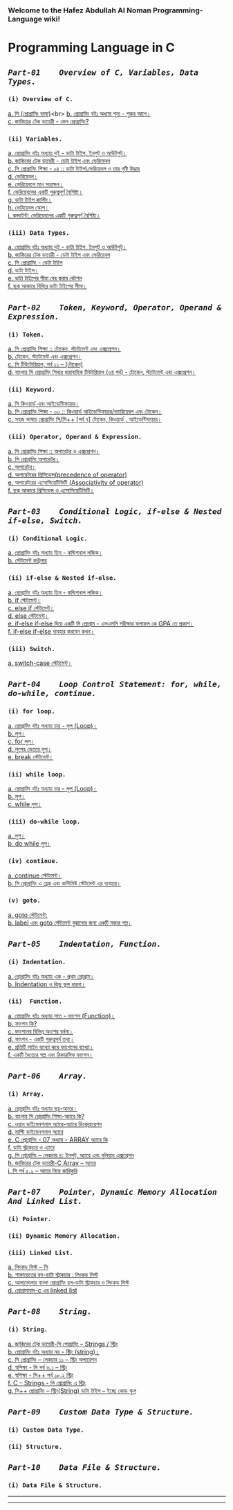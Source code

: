 ### Welcome to the Hafez Abdullah Al Noman Programming-Language wiki!

# Programming Language in C


## _`Part-01	Overview of C, Variables, Data Types.`_
### `(i) Overview of C.`
[a.  সি (প্রোগ্রামিং ভাষা)](https://bn.wikipedia.org/wiki/%E0%A6%B8%E0%A6%BF_(%E0%A6%AA%E0%A7%8D%E0%A6%B0%E0%A7%8B%E0%A6%97%E0%A7%8D%E0%A6%B0%E0%A6%BE%E0%A6%AE%E0%A6%BF%E0%A6%82_%E0%A6%AD%E0%A6%BE%E0%A6%B7%E0%A6%BE))<br>
[b.  প্রোগ্রামিং বইঃ অধ্যায় শূন্য - শুরুর আগে।](http://cpbook.subeen.com/2011/08/blog-post_06.html)<br> 
[c.  জাকিরের টেক ডায়েরী - কেন প্রোগ্রামিং?](http://jakir.me/why-programming)<br>

### `(ii) Variables.`
[a.  প্রোগ্রামিং বইঃ অধ্যায় দুই - ডাটা টাইপ, ইনপুট ও আউটপুট।](http://cpbook.subeen.com/2011/08/data-type-input-output.html)<br>
[b.  জাকিরের টেক ডায়েরী - ডেটা টাইপ এবং ভেরিয়েবল](http://jakir.me/c-data-type)<br>
[c.  সি প্রোগ্রামিং শিক্ষা - ০৪ :: ডাটা টাইপ\ভেরিয়েবল ও তার গুষ্টি উদ্ধার](http://wercoder.blogspot.com/2016/04/blog-post_88.html)<br>
[d.  ভেরিয়েবল।](http://www.codingpractise.com/%E0%A6%AD%E0%A7%87%E0%A6%B0%E0%A6%BF%E0%A7%9F%E0%A7%87%E0%A6%AC%E0%A6%B2/)<br>
[e.  ভেরিয়েবলে মান সংরক্ষন।](http://www.codingpractise.com/%E0%A6%AD%E0%A7%87%E0%A6%B0%E0%A6%BF%E0%A7%9F%E0%A7%87%E0%A6%AC%E0%A6%B2%E0%A7%87-%E0%A6%AE%E0%A6%BE%E0%A6%A8-%E0%A6%B8%E0%A6%82%E0%A6%B0%E0%A6%95%E0%A7%8D%E0%A6%B7%E0%A6%A8/)<br>
[f.  ভেরিয়েবলের  একটি গুরুত্বপূর্ণ বৈশিষ্ট্য।](http://www.codingpractise.com/%E0%A6%AD%E0%A7%87%E0%A6%B0%E0%A6%BF%E0%A7%9F%E0%A7%87%E0%A6%AC%E0%A6%B2%E0%A7%87%E0%A6%B0-%E0%A6%8F%E0%A6%95%E0%A6%9F%E0%A6%BF-%E0%A6%97%E0%A7%81%E0%A6%B0%E0%A7%81%E0%A6%A4%E0%A7%8D%E0%A6%AC/)<br>
[g.  ডাটা টাইপ কাস্টিং।](http://www.codingpractise.com/%E0%A6%A1%E0%A6%BE%E0%A6%9F%E0%A6%BE-%E0%A6%9F%E0%A6%BE%E0%A6%87%E0%A6%AA-%E0%A6%95%E0%A6%BE%E0%A6%B8%E0%A7%8D%E0%A6%9F%E0%A6%BF%E0%A6%82/)<br>
[h.  ভেরিয়েবল স্কোপ।](http://www.codingpractise.com/%E0%A6%AD%E0%A7%87%E0%A6%B0%E0%A6%BF%E0%A7%9F%E0%A7%87%E0%A6%AC%E0%A6%B2-%E0%A6%B8%E0%A7%8D%E0%A6%95%E0%A7%8B%E0%A6%AA/)<br>
[i.  কন্সটেন্ট: ভেরিয়েবলের একটি গুরুত্বপূর্ণ বৈশিষ্ট্য।](http://www.codingpractise.com/%E0%A6%95%E0%A6%A8%E0%A6%B8%E0%A7%8D%E0%A6%9F%E0%A7%87%E0%A6%A8%E0%A7%8D%E0%A6%9F/)<br>

### `(iii) Data Types.`
[a.  প্রোগ্রামিং বইঃ অধ্যায় দুই - ডাটা টাইপ, ইনপুট ও আউটপুট।](http://cpbook.subeen.com/2011/08/data-type-input-output.html)<br>
[b.  জাকিরের টেক ডায়েরী - ডেটা টাইপ এবং ভেরিয়েবল](http://jakir.me/c-data-type)<br>
[c.  সি প্রোগ্রামিং - ডেটা টাইপ](http://freeshikhi.com/%E0%A6%B8%E0%A6%BF-%E0%A6%AA%E0%A7%8D%E0%A6%B0%E0%A7%8B%E0%A6%97%E0%A7%8D%E0%A6%B0%E0%A6%BE%E0%A6%AE%E0%A6%BF%E0%A6%82-%E0%A6%A1%E0%A7%87%E0%A6%9F%E0%A6%BE-%E0%A6%9F%E0%A6%BE%E0%A6%87%E0%A6%AA/)<br>
[d.  ডাটা টাইপ।](http://www.codingpractise.com/%E0%A6%A1%E0%A6%BE%E0%A6%9F%E0%A6%BE-%E0%A6%9F%E0%A6%BE%E0%A6%87%E0%A6%AA/)<br>
[e.  ডাটা টাইপের সীমা বের করার কৌশল](http://www.codingpractise.com/%E0%A6%A1%E0%A6%BE%E0%A6%9F%E0%A6%BE-%E0%A6%9F%E0%A6%BE%E0%A6%87%E0%A6%AA%E0%A7%87%E0%A6%B0-%E0%A6%B8%E0%A7%80%E0%A6%AE%E0%A6%BE-%E0%A6%AC%E0%A7%87%E0%A6%B0-%E0%A6%95%E0%A6%B0%E0%A6%BE%E0%A6%B0/)<br>
[f.  ছক আকারে বিভিন্ন ডাটা টাইপের সীমা।](http://www.codingpractise.com/%E0%A6%9B%E0%A6%95-%E0%A6%86%E0%A6%95%E0%A6%BE%E0%A6%B0%E0%A7%87-%E0%A6%A1%E0%A6%BE%E0%A6%9F%E0%A6%BE-%E0%A6%9F%E0%A6%BE%E0%A6%87%E0%A6%AA%E0%A7%87%E0%A6%B0-%E0%A6%B8%E0%A7%80%E0%A6%AE%E0%A6%BE/)<br>

## _`Part-02	Token, Keyword, Operator, Operand & Expression.`_

### `(i) Token.`
[a.  সি প্রোগ্রামিং শিক্ষা :: টোকেন, স্ট্যাটমেন্ট এবং এক্সপ্রেশন।](http://wercoder.blogspot.com/2016/04/blog-post_29.html)<br>
[b.  টোকেন, স্ট্যাটমেন্ট এবং এক্সপ্রেশন।](http://www.codingpractise.com/%E0%A6%95%E0%A6%BF%E0%A6%9B%E0%A7%81-%E0%A6%B8%E0%A6%BE%E0%A6%82%E0%A6%95%E0%A7%87%E0%A6%A4%E0%A6%BF%E0%A6%95-%E0%A6%B6%E0%A6%AC%E0%A7%8D%E0%A6%A6/)<br>
[c.  সি টিউটোরিয়াল, পর্ব ১১ – (টোকেন)](http://bdsob.com/%E0%A6%AA%E0%A7%8D%E0%A6%B0%E0%A7%8B%E0%A6%97%E0%A7%8D%E0%A6%B0%E0%A6%BE%E0%A6%AE%E0%A6%BF%E0%A6%82/%E0%A6%AA%E0%A7%8D%E0%A6%B0%E0%A6%97%E0%A7%8D%E0%A6%B0%E0%A6%BE%E0%A6%AE%E0%A6%BF%E0%A6%82-%E0%A6%B8%E0%A6%BF-%E0%A6%9F%E0%A6%BF%E0%A6%89%E0%A6%9F%E0%A7%8B%E0%A6%B0%E0%A6%BF%E0%A7%9F%E0%A6%BE%E0%A6%B2-%E0%A6%AA%E0%A6%B0%E0%A7%8D%E0%A6%AC-%E0%A7%A7%E0%A7%A7-%E2%80%93-%E0%A6%9F%E0%A7%8B%E0%A6%95%E0%A7%87%E0%A6%A8/)<br>
[d.  বাংলায় সি প্রোগ্রামিং শিখার ধারাবাহিক টিউটরিয়াল (৩য় পর্ব) - টোকেন, স্ট্যাটমেন্ট এবং এক্সপ্রেশন।](http://www.techtunes.com.bd/programming/tune-id/329360)<br>

### `(ii) Keyword.`
[a.  সি কিওয়ার্ড এবং আইডেন্টিফায়ার।](http://freeshikhi.com/%E0%A6%B8%E0%A6%BF-%E0%A6%95%E0%A6%BF%E0%A6%93%E0%A6%AF%E0%A6%BC%E0%A6%BE%E0%A6%B0%E0%A7%8D%E0%A6%A1-%E0%A6%8F%E0%A6%AC%E0%A6%82-%E0%A6%86%E0%A6%87%E0%A6%A1%E0%A7%87%E0%A6%A8%E0%A7%8D%E0%A6%9F-2/)<br>
[b.  সি প্রোগ্রামিং শিক্ষা - ০৩ :: কিওয়ার্ড আইডেন্টিফায়ার/ভ্যারিয়েবল এবং টোকেন।](http://wercoder.blogspot.com/2016/04/blog-post_13.html)<br>
[c.  সহজ ভাষায় প্রোগ্রামিং সি/সি++ [পর্ব ৭] টোকেন, কিওয়ার্ড , আইডেন্টিফায়ার।](http://tunerpage.com/archives/286453)<br>

### `(iii) Operator, Operand & Expression.`
[a.  সি প্রোগ্রামিং শিক্ষা :: অপারেটর ও এক্সপ্রেশন।](http://wercoder.blogspot.com/2016/05/blog-post_11.html)<br>
[b.  সি প্রোগ্রামিং অপারেটর।](http://freeshikhi.com/%E0%A6%B8%E0%A6%BF-%E0%A6%AA%E0%A7%8D%E0%A6%B0%E0%A7%8B%E0%A6%97%E0%A7%8D%E0%A6%B0%E0%A6%BE%E0%A6%AE%E0%A6%BF%E0%A6%82-%E0%A6%85%E0%A6%AA%E0%A6%BE%E0%A6%B0%E0%A7%87%E0%A6%9F%E0%A6%B0/)<br>
[c.  অপারেটর।](http://www.codingpractise.com/%E0%A6%85%E0%A6%AA%E0%A6%BE%E0%A6%B0%E0%A7%87%E0%A6%9F%E0%A6%B0/)<br>
[d.  অপারেটরের প্রিসিডেন্স(precedence of operator) ](http://www.codingpractise.com/%E0%A6%85%E0%A6%AA%E0%A6%BE%E0%A6%B0%E0%A7%87%E0%A6%9F%E0%A6%B0%E0%A7%87%E0%A6%B0-%E0%A6%AA%E0%A7%8D%E0%A6%B0%E0%A6%BF%E0%A6%B8%E0%A6%BF%E0%A6%A1%E0%A7%87%E0%A6%A8%E0%A7%8D%E0%A6%B8/)<br>
[e.  অপারেটরের এসোসিয়েটিভিটি (Associativity of operator) ](http://www.codingpractise.com/%E0%A6%85%E0%A6%AA%E0%A6%BE%E0%A6%B0%E0%A7%87%E0%A6%9F%E0%A6%B0%E0%A7%87%E0%A6%B0-%E0%A6%8F%E0%A6%B8%E0%A7%8B%E0%A6%B8%E0%A6%BF%E0%A7%9F%E0%A7%87%E0%A6%9F%E0%A6%BF%E0%A6%AD%E0%A6%BF%E0%A6%9F%E0%A6%BF/)<br>
[f.  ছক আকারে প্রিসিডেন্স ও এসোসিয়েটিভিটি।](http://www.codingpractise.com/%E0%A6%AA%E0%A7%8D%E0%A6%B0%E0%A6%BF%E0%A6%B8%E0%A6%BF%E0%A6%A1%E0%A7%87%E0%A6%A8%E0%A7%8D%E0%A6%B8-%E0%A6%93-%E0%A6%8F%E0%A6%B8%E0%A7%8B%E0%A6%B8%E0%A6%BF%E0%A7%9F%E0%A7%87%E0%A6%9F%E0%A6%BF%E0%A6%AD/)<br>


## _`Part-03	Conditional Logic, if-else & Nested if-else, Switch.`_ 

### `(i) Conditional Logic.`
[a.  প্রোগ্রামিং বইঃ অধ্যায় তিন - কন্ডিশনাল লজিক।](http://cpbook.subeen.com/2011/08/conditional-logic.html)<br>
[b.  স্টেটমেন্ট কন্ট্রলার](http://www.codingpractise.com/%E0%A6%B8%E0%A7%8D%E0%A6%9F%E0%A7%87%E0%A6%9F%E0%A6%AE%E0%A7%87%E0%A6%A8%E0%A7%8D%E0%A6%9F-%E0%A6%95%E0%A6%A8%E0%A7%8D%E0%A6%9F%E0%A7%8D%E0%A6%B0%E0%A6%B2%E0%A6%BE%E0%A6%B0/)<br>


### `(ii) if-else & Nested if-else.`
[a.  প্রোগ্রামিং বইঃ অধ্যায় তিন - কন্ডিশনাল লজিক।](http://cpbook.subeen.com/2011/08/conditional-logic.html)<br>
[b.  if স্টেটমেন্ট।](http://www.codingpractise.com/if-%E0%A6%B8%E0%A7%8D%E0%A6%9F%E0%A7%87%E0%A6%9F%E0%A6%AE%E0%A7%87%E0%A6%A8%E0%A7%8D%E0%A6%9F/)<br>
[c.  else if স্টেটমেন্ট।](http://www.codingpractise.com/else-if-%E0%A6%B8%E0%A7%8D%E0%A6%9F%E0%A7%87%E0%A6%9F%E0%A6%AE%E0%A7%87%E0%A6%A8%E0%A7%8D%E0%A6%9F/)<br>
[d.  else স্টেটমেন্ট।](http://www.codingpractise.com/else-%E0%A6%B8%E0%A7%8D%E0%A6%9F%E0%A7%87%E0%A6%9F%E0%A6%AE%E0%A7%87%E0%A6%A8%E0%A7%8D%E0%A6%9F/)<br>
[e.  if-else if-else দিয়ে একটি সি প্রোগ্রাম - এসএসসি পরীক্ষার ফলাফল কে GPA তে প্রকাশ।](http://www.codingpractise.com/else-else-%E0%A6%A6%E0%A6%BF%E0%A7%9F%E0%A7%87-%E0%A6%8F%E0%A6%95%E0%A6%9F%E0%A6%BF-%E0%A6%AA%E0%A7%8D%E0%A6%B0%E0%A7%8B%E0%A6%97%E0%A7%8D%E0%A6%B0%E0%A6%BE%E0%A6%AE/)<br>
[f.  if-else if-else ব্যবহার করবেন কখন।](http://www.codingpractise.com/if-else-if-else-%E0%A6%8F%E0%A6%B0-%E0%A6%AC%E0%A7%8D%E0%A6%AF%E0%A6%AC%E0%A6%B9%E0%A6%BE%E0%A6%B0/)<br>

### `(iii) Switch.`
[a.  switch-case স্টেটমেন্ট।](http://www.codingpractise.com/switch-case-%E0%A6%B8%E0%A7%8D%E0%A6%9F%E0%A7%87%E0%A6%9F%E0%A6%AE%E0%A7%87%E0%A6%A8%E0%A7%8D%E0%A6%9F/)<br>

## _`Part-04  	Loop Control Statement: for, while, do-while, continue.`_ 

### `(i) for loop.`
[a.  প্রোগ্রামিং বইঃ অধ্যায় চার - লুপ (Loop)।](http://cpbook.subeen.com/2011/08/loop.html)<br>
[b.  লুপ।](http://www.codingpractise.com/%E0%A6%B2%E0%A7%81%E0%A6%AA/)<br>
[c.  for লুপ।](http://www.codingpractise.com/for-%E0%A6%B2%E0%A7%81%E0%A6%AA/)<br>
[d.  লুপের ভেতরে লুপ।](http://www.codingpractise.com/%E0%A6%B2%E0%A7%81%E0%A6%AA%E0%A7%87%E0%A6%B0-%E0%A6%AD%E0%A7%87%E0%A6%A4%E0%A6%B0%E0%A7%87-%E0%A6%B2%E0%A7%81%E0%A6%AA/)<br>
[e.  break স্টেটমেন্ট।](http://www.codingpractise.com/break-%E0%A6%B8%E0%A7%8D%E0%A6%9F%E0%A7%87%E0%A6%9F%E0%A6%AE%E0%A7%87%E0%A6%A8%E0%A7%8D%E0%A6%9F/)<br>


### `(ii) while loop.`
[a.  প্রোগ্রামিং বইঃ অধ্যায় চার - লুপ (Loop)।](http://cpbook.subeen.com/2011/08/loop.html)<br>
[b.  লুপ।](http://www.codingpractise.com/%E0%A6%B2%E0%A7%81%E0%A6%AA/)<br>
[c.  while লুপ।](http://www.codingpractise.com/while-%E0%A6%B2%E0%A7%81%E0%A6%AA/)<br>


### `(iii) do-while loop.`
[a.  লুপ।](http://www.codingpractise.com/%E0%A6%B2%E0%A7%81%E0%A6%AA/)<br>
[b.  do while লুপ।](http://www.codingpractise.com/do-while-%E0%A6%B2%E0%A7%81%E0%A6%AA/)<br>

### `(iv) continue.`
[a.  continue স্টেটমেন্ট।](http://www.codingpractise.com/continue-%E0%A6%B8%E0%A7%8D%E0%A6%9F%E0%A7%87%E0%A6%9F%E0%A6%AE%E0%A7%87%E0%A6%A8%E0%A7%8D%E0%A6%9F/)<br>
[b.  সি প্রোগ্রামিং এ ব্রেক এবং কন্টিনিউ স্টেটমেন্ট এর ব্যবহার।](http://freeshikhi.com/%E0%A6%B8%E0%A6%BF-%E0%A6%AA%E0%A7%8D%E0%A6%B0%E0%A7%8B%E0%A6%97%E0%A7%8D%E0%A6%B0%E0%A6%BE%E0%A6%AE%E0%A6%BF%E0%A6%82-%E0%A6%8F-%E0%A6%AC%E0%A7%8D%E0%A6%B0%E0%A7%87%E0%A6%95-%E0%A6%8F%E0%A6%AC/)<br>

### `(v) goto.`
[a.  goto স্টেটমেন্ট:](http://www.codingpractise.com/goto-%E0%A6%B8%E0%A7%8D%E0%A6%9F%E0%A7%87%E0%A6%9F%E0%A6%AE%E0%A7%87%E0%A6%A8%E0%A7%8D%E0%A6%9F/)<br>
[b.  label এবং goto স্টেটমেন্ট বুঝানোর জন্য একটি মজার গল্প।](http://www.codingpractise.com/goto-%E0%A6%B8%E0%A7%8D%E0%A6%9F%E0%A7%87%E0%A6%9F%E0%A6%AE%E0%A7%87%E0%A6%A8%E0%A7%8D%E0%A6%9F%E0%A7%87%E0%A6%B0-%E0%A6%AC%E0%A7%8D%E0%A6%AF%E0%A6%BE%E0%A6%96%E0%A7%8D%E0%A6%AF%E0%A6%BE/)<br>

## _`Part-05 	Indentation, Function.`_

### `(i) Indentation.`
[a.  প্রোগ্রামিং বইঃ অধ্যায় এক - প্রথম প্রোগ্রাম।](http://cpbook.subeen.com/2011/08/blog-post_07.html)<br>
[b.  Indentation ও কিছু ভুল ধারনা।](http://www.techtunes.com.bd/how-to/tune-id/99886)<br>

### `(ii)  Function.`
[a.  প্রোগ্রামিং বইঃ অধ্যায় সাত - ফাংশন (Function)।](http://cpbook.subeen.com/2011/09/function-programming-book.html)<br>
[b.  ফাংশন কি?](http://www.codingpractise.com/%E0%A6%AB%E0%A6%BE%E0%A6%82%E0%A6%B6%E0%A6%A8-%E0%A6%95%E0%A6%BF/)<br>
[c.  ফাংশনের বিভিন্ন অংশের বর্ননা।](http://www.codingpractise.com/%E0%A6%AB%E0%A6%BE%E0%A6%82%E0%A6%B6%E0%A6%A8%E0%A7%87%E0%A6%B0-%E0%A6%AC%E0%A6%BF%E0%A6%AD%E0%A6%BF%E0%A6%A8%E0%A7%8D%E0%A6%A8-%E0%A6%85%E0%A6%82%E0%A6%B6/)<br>
[d.  ফাংশন - একটি গুরুত্বপূর্ন তথ্য।](http://www.codingpractise.com/%E0%A6%8F%E0%A6%95%E0%A6%9F%E0%A6%BF-%E0%A6%97%E0%A7%81%E0%A6%B0%E0%A7%81%E0%A6%A4%E0%A7%8D%E0%A6%AC%E0%A6%AA%E0%A7%82%E0%A6%B0%E0%A7%8D%E0%A6%A8-%E0%A6%A4%E0%A6%A5%E0%A7%8D%E0%A6%AF/)<br>
[e.  প্রতিটি লাইন ব্যাখ্যা করে ফাংশনের ব্যাখ্যা।](http://www.codingpractise.com/%E0%A6%AA%E0%A7%8D%E0%A6%B0%E0%A6%A4%E0%A6%BF%E0%A6%9F%E0%A6%BF-%E0%A6%B2%E0%A6%BE%E0%A6%87%E0%A6%A8-%E0%A6%AC%E0%A7%8D%E0%A6%AF%E0%A6%BE%E0%A6%96%E0%A7%8D%E0%A6%AF%E0%A6%BE-%E0%A6%95%E0%A6%B0/)<br>
[f.  একটি দৈত্যের গল্প এবং রিকারসিভ ফাংশন।](http://www.codingpractise.com/%E0%A6%B0%E0%A6%BF%E0%A6%95%E0%A6%BE%E0%A6%B0%E0%A6%B8%E0%A6%BF%E0%A6%AD-%E0%A6%AB%E0%A6%BE%E0%A6%82%E0%A6%B6%E0%A6%A8/)<br>

## _`Part-06	Array.`_ 

### `(i) Array.`
[a.  প্রোগ্রামিং বইঃ অধ্যায় ছয়-অ্যারে।](http://cpbook.subeen.com/2011/08/array-programming-c.html)<br>
[b.  বাংলায় সি প্রোগ্রামিং শিক্ষা-অ্যারে কি?](http://c.howtocode.com.bd/array_intro.html)<br>
[c.  ওয়ান ডাইমেনশনাল অ্যারে-অ্যারে ডিক্লেয়ারেশন](http://c.howtocode.com.bd/one_dimen_array.html)<br>
[d.  মাল্টি ডাইমেনশনাল অ্যারে](http://c.howtocode.com.bd/multy_dimen_array.html)<br>
[e.  C প্রোগ্রামিং - 07 অধ্যায় - ARRAY অ্যারে কি](http://cseboi.blogspot.com/2014/05/c-07-array_15.html)<br>
[f.  ডাটা স্ট্রাকচার ও এ্যারে](http://cnjavatutorial.blogspot.com/2014/05/blog-post_10.html)<br>
[g.  সি প্রোগ্রামিং – লেকচার ৪: ইনপুট, অ্যারে এবং বুলিয়ান এক্সপ্রেশন](http://cnjavatutorial.blogspot.com/2014/05/blog-post_10.html)<br>
[h.  জাকিরের টেক ডায়েরী-C Array – অ্যারে](http://jakir.me/c-array)<br>
[i.  সি পর্ব ৫.২ – অ্যারে নিয়ে কারিকুরি	](http://shoshikkha.com/archives/1904)<br>


## _`Part-07 	Pointer, Dynamic Memory Allocation And Linked List.`_

### `(i) Pointer.`
### `(ii) Dynamic Memory Allocation.`
### `(iii) Linked List.`
[a.  লিংকড লিস্ট – সি	](http://shoshikkha.com/archives/1914)<br>
[b.  শাফায়েতের ব্লগ-ডাটা স্ট্রাকচার : লিংকড লিস্ট](http://www.shafaetsplanet.com/planetcoding/?p=2689)<br>
[c.  আলাভোলার বাংলা প্রোগ্রামিং ব্লগ-ডাটা স্ট্রাকচার ও লিংকড লিস্ট](http://alavolacoder.blogspot.com/2013/02/blog-post_19.html)<br>
[d.  প্রোগ্রামাবাদ-c এর linked list](http://programabad.com/questions/4075/c-linked-list)


## _`Part-08 	String.`_

### `(i) String.`
[a.  জাকিরের টেক ডায়েরী-সি পোগ্রামিং – Strings / স্ট্রিং](http://jakir.me/c-strings)<br>
[b.  প্রোগ্রামিং বইঃ অধ্যায় নয় - স্ট্রিং (string)।](http://cpbook.subeen.com/2011/09/string-programming-book-c.html)<br>
[c.  সি প্রোগ্রামিং – লেকচার ১১ – স্ট্রিং অপারেশন](http://www.shikkhok.com/2013/02/c_unit11/)<br>
[d. স্বশিক্ষা - সি পর্ব ৬.১ – স্ট্রিং](http://shoshikkha.com/archives/1504)<br>
[e.  স্বশিক্ষা - সি++ পর্ব ১৮.২ স্ট্রিং	](http://shoshikkha.com/archives/285)<br>
[f.  C – Strings - সি প্রোগ্রামিং এ স্ট্রিং](http://bangla.salearningschool.com/c-strings-%E0%A6%B8%E0%A6%BF-%E0%A6%AA%E0%A7%8D%E0%A6%B0%E0%A7%8B%E0%A6%97%E0%A7%8D%E0%A6%B0%E0%A6%BE%E0%A6%AE%E0%A6%BF%E0%A6%82-%E0%A6%8F-%E0%A6%B8%E0%A7%8D%E0%A6%9F%E0%A7%8D%E0%A6%B0%E0%A6%BF/)<br>
[g.  সি++ প্রোগ্রামিং – স্ট্রিং(String) ডাটা টাইপ – ইচ্ছে কোড স্কুল](http://icchecode.com/c-plus-plus-string-data-type/)<br>

## _`Part-09 	Custom Data Type & Structure.`_

### `(i) Custom Data Type.`
### `(ii) Structure.`


## _`Part-10 	Data File & Structure.`_

### `(i) Data File & Structure.`

***


***


